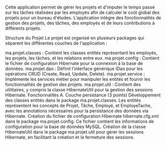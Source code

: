 Cette application permet de gérer les projets et d'imputer le temps passé sur les tâches réalisées par les employés afin de calculer le coût global des projets pour un bureau d'études. L'application intègre des fonctionnalités de gestion des projets, des tâches, des employés et de leurs contributions à différents projets.

Structure du Projet
Le projet est organisé en plusieurs packages qui séparent les différentes couches de l'application :

ma.projet.classes : Contient les classes entités représentant les employés, les projets, les tâches, et les relations entre eux.
ma.projet.config : Contient le fichier de configuration Hibernate pour la connexion à la base de données.
ma.projet.dao : Définit l'interface générique IDao pour les opérations CRUD (Create, Read, Update, Delete).
ma.projet.service : Implémente les services métier pour manipuler les entités et fournir les fonctionnalités de gestion des projets.
ma.projet.util : Contient des utilitaires, y compris la classe HibernateUtil pour la gestion des sessions Hibernate.
Fonctionnalités
A. Couche persistance (3 points)
Développement des classes entités dans le package ma.projet.classes. Les entités représentent les concepts de Projet, Tâche, Employé, et EmployeTache, avec les annotations nécessaires pour la persistance des données via Hibernate.
Création du fichier de configuration Hibernate hibernate.cfg.xml dans le package ma.projet.config. Ce fichier contient les informations de configuration pour la base de données MySQL.
Création de la classe HibernateUtil dans le package ma.projet.util pour gérer les sessions Hibernate, en facilitant la création et la fermeture des sessions.
